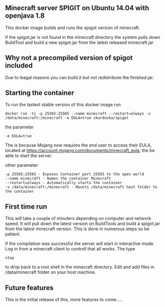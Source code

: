 ## Minecraft server SPIGIT on Ubuntu 14.04 with openjava 1.8

This docker image builds and runs the spigot version of minecraft. 

If the spigot.jar is not found in the minecraft directory the system pulls down BuildTool and build a new spigot.jar from the latest
released minecraft.jar

## Why not a precompiled version of spigot included

Due to leagal reasons you can build it but not redistribute the finished jar.

## Starting the container

To run the lastest stable version of this docker image run

	docker run -ti -p 25565:25565 --name minecraft --restart=always -v /data/minecraft:/minecraft -e EULA=true skardoska/spigot

the parameter

	-e EULA=true

The is because Mojang now requires the end user to access their EULA, located at
https://account.mojang.com/documents/minecraft_eula, the be able to start the server.

other parameter

	-p 25565:25565 - Exposes Container port 25565 to the open world
    --name minecraft - Names the container Minecraft
	--restart=always - Automatically starts the container
	-v /data/minecraft:/minecraft - Mounts /data/minecraft host folder to the container

## First time run

This will take a couple of minuters depending on computer and network speed. It will pull down
the latest version on BuildTools and build a spigot.jar from the latest minecraft version.
This is done in numerous steps so be patient. 

If the compilation was successful the server will start in interactive mode. Log in from a minecraft
client to controll that all works. The type

	stop

to drop back to a root shell in the minecraft directory. Edit and add files in /data/minecraft folder on your host machine.


## Future features

This is the initial release of this, more features to come.....


